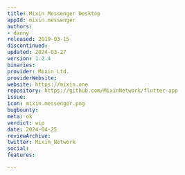 ```yaml
---
title: Mixin Messenger Desktop
appId: mixin.messenger
authors:
- danny
released: 2019-03-15
discontinued: 
updated: 2024-03-27
version: 1.2.4
binaries: 
provider: Mixin Ltd.
providerWebsite: 
website: https://mixin.one
repository: https://github.com/MixinNetwork/flutter-app
issue: 
icon: mixin.messenger.png
bugbounty: 
meta: ok
verdict: wip
date: 2024-04-25
reviewArchive: 
twitter: Mixin_Network
social: 
features: 

---
```


